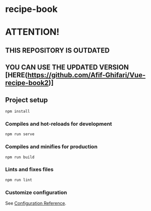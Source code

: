 # recipe-book

# ATTENTION!

## THIS REPOSITORY IS OUTDATED
## YOU CAN USE THE UPDATED VERSION [HERE(https://github.com/Afif-Ghifari/Vue-recipe-book2)]



## Project setup
```
npm install
```

### Compiles and hot-reloads for development
```
npm run serve
```

### Compiles and minifies for production
```
npm run build
```

### Lints and fixes files
```
npm run lint
```

### Customize configuration
See [Configuration Reference](https://cli.vuejs.org/config/).
